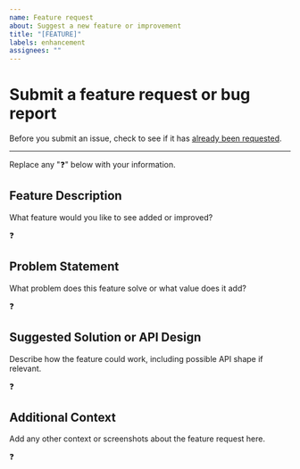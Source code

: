 ```yaml
---
name: Feature request
about: Suggest a new feature or improvement
title: "[FEATURE]"
labels: enhancement
assignees: ""
---
```


# Submit a feature request or bug report

Before you submit an issue, check to see if it has [already been requested][1].

---

Replace any ":question:" below with your information.

## Feature Description

What feature would you like to see added or improved?

:question:

## Problem Statement

What problem does this feature solve or what value does it add?

:question:

## Suggested Solution or API Design

Describe how the feature could work, including possible API shape if relevant.

:question:

## Additional Context

Add any other context or screenshots about the feature request here.

:question:

[1]: https://github.com/Hedystia/Framework/issues
